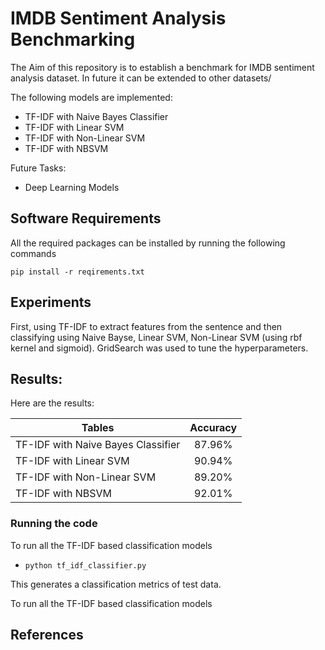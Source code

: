 # IMDB Sentiment Analysis Benchmarking
The Aim of this repository is to establish a benchmark for IMDB sentiment analysis dataset. In future it can be extended to other datasets/

The following models are implemented:
  - TF-IDF with Naive Bayes Classifier
  - TF-IDF with Linear SVM
  - TF-IDF with Non-Linear SVM
  - TF-IDF with NBSVM

Future Tasks:
  - Deep Learning Models


## Software Requirements
All the required packages can be installed by running the following commands

`pip install -r reqirements.txt`


## Experiments
First, using TF-IDF to extract features from the sentence and then classifying using Naive Bayse, Linear SVM, Non-Linear SVM (using rbf kernel and sigmoid). GridSearch was used to tune the hyperparameters.



## Results:
Here are the results:

| Tables                             | Accuracy |
| -------------                      |:---------:|
| TF-IDF with Naive Bayes Classifier |   87.96%    |
| TF-IDF with Linear SVM             |   90.94%    |
| TF-IDF with Non-Linear SVM         |   89.20%    |
| TF-IDF with NBSVM                  |   92.01%   |         


### Running the code
To run all the TF-IDF based classification models

+ `python tf_idf_classifier.py`

This generates a classification metrics of test data.

To run all the TF-IDF based classification models

## References
